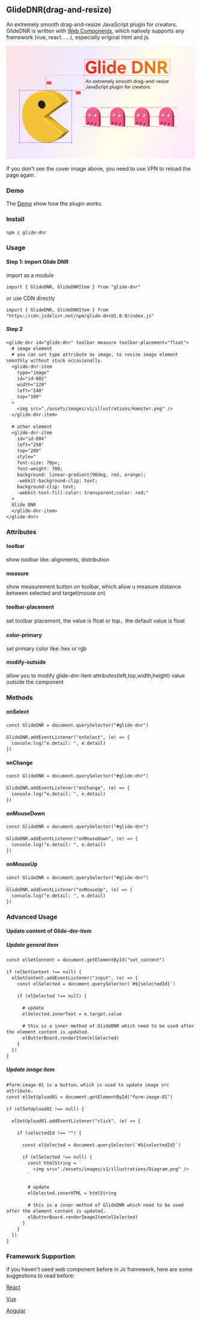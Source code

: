 GlideDNR(drag-and-resize)
---

An extremely smooth drag-and-resize JavaScript plugin for creators. GlideDNR is written with [Web Components](https://developer.mozilla.org/en-US/docs/Web/API/Web_components), which natively supports any framework (vue, react……), especially original html and js.

![cover](./cover_v1.3.png)

If you don't see the cover image above, you need to use VPN to reload the page again.

### Demo
The [Demo](https://chnkarl.github.io/glide-dnr/storyboard.html) show how the plugin works.

### Install
```
npm i glide-dnr
```

### Usage

#### Step 1: import Glide DNR

import as a module
```
import { GlideDNR, GlideDNRItem } from "glide-dnr"
```

or use CDN directly
```
import { GlideDNR, GlideDNRItem } from "https://cdn.jsdelivr.net/npm/glide-dnr@1.0.9/index.js"
```

#### Step 2
```
<glide-dnr id="glide-dnr" toolbar measure toolbar-placement="float">
  # image element
  # you can set type attribute as image, to resize image element smoothly without stuck occasionally.
  <glide-dnr-item 
    type="image" 
    id="id-001" 
    width="120" 
    left="240" 
    top="100"
  >
    <img src="./assets/images/v1/illustrations/Hamster.png" />
  </glide-dnr-item>

  # other element
  <glide-dnr-item 
    id="id-004" 
    left="250" 
    top="280" 
    style="
    font-size: 70px; 
    font-weight: 700;
    background: linear-gradient(90deg, red, orange); 
    -webkit-background-clip: text; 
    background-clip: text; 
    -webkit-text-fill-color: transparent;color: red;"
  >
  Glide DNR
  </glide-dnr-item>
</glide-dnr>
```

### Attributes

#### toolbar
show toolbar like: alignments, distribution

#### measure
show measurement button on toolbar, which allow u measure distance between selected and target(mouse on)

#### toolbar-placement
set toolbar placement, the value is float or top，the default value is float

#### color-primary
set primary color like: hex or rgb

#### modify-outside
allow you to modify glide-dnr-item attributes(left,top,width,height) value outside the component

### Methods

#### onSelect
```
const GlideDNR = document.querySelector("#glide-dnr")

GlideDNR.addEventListener("onSelect", (e) => {
  console.log("e.detail: ", e.detail)
})
```

#### onChange
```
const GlideDNR = document.querySelector("#glide-dnr")

GlideDNR.addEventListener("onChange", (e) => {
  console.log("e.detail: ", e.detail)
})
```

#### onMouseDown
```
const GlideDNR = document.querySelector("#glide-dnr")

GlideDNR.addEventListener("onMouseDown", (e) => {
  console.log("e.detail: ", e.detail)
})
```

#### onMouseUp
```
const GlideDNR = document.querySelector("#glide-dnr")

GlideDNR.addEventListener("onMouseUp", (e) => {
  console.log("e.detail: ", e.detail)
})
```

### Advanced Usage

#### Update content of Glide-dnr-item

##### Update general item
```
const elSetContent = document.getElementById("set_content")

if (elSetContent !== null) {
  elSetContent.addEventListener("input", (e) => {
    const elSelected = document.querySelector(`#${selectedId}`)

    if (elSelected !== null) {

      # update
      elSelected.innerText = e.target.value

      # this is a inner method of GlideDNR which need to be used after the element content is updated.
      elButterBoard.renderItem(elSelected)
    }
  })
}
```

##### Update image item
```
#form-image-01 is a button，which is used to update image src attribute.
const elSetUpload01 = document.getElementById("form-image-01")

if (elSetUpload01 !== null) {

  elSetUpload01.addEventListener("click", (e) => {

    if (selectedId !== "") {

      const elSelected = document.querySelector(`#${selectedId}`)

      if (elSelected !== null) {
        const htmlString = `
          <img src="./assets/images/v1/illustrations/Diagram.png" />
        `

        # update
        elSelected.innerHTML = htmlString

        # this is a inner method of GlideDNR which need to be used after the element content is updated.
        elButterBoard.renderImageItem(elSelected)
      }
    }
  })
}
```

### Framework Supportion

if you haven't used web component before in Js framework, here are some suggestions to read before:

[React](https://legacy.reactjs.org/docs/web-components.html)

[Vue](https://vuejs.org/guide/extras/web-components.html)

[Angular](https://angular.love/angular-web-components-a-complete-guide/)

